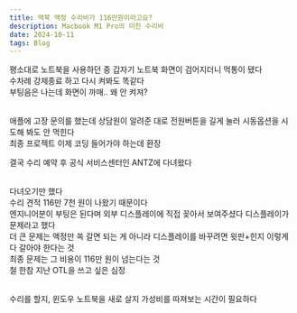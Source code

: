 ```yaml
---
title: 맥북 액정 수리비가 116만원이라고요?
description: Macbook M1 Pro의 미친 수리비
date: 2024-10-11
tags: Blog
---
```

평소대로 노트북을 사용하던 중 갑자기 노트북 화면이 검어지더니 먹통이 됐다<br/>
수차례 강제종료 하고 다시 켜봐도 똑같다<br/>
부팅음은 나는데 화면이 까매.. 왜 안 켜져?<br/><br/>

애플에 고장 문의를 했는데 상담원이 알려준 대로 전원버튼을 길게 눌러 시동옵션을 시도해 봐도 안 먹힌다<br/>
최종 프로젝트 이제 코딩 들어가야 하는데 환장<br/>

결국 수리 예약 후 공식 서비스센터인 ANTZ에 다녀왔다<br/><br/>

다녀오기만 했다<br/>
수리 견적 116만 7천 원이 나왔기 때문이다<br/>
엔지니어분이 부팅은 된다며 외부 디스플레이에 직접 꽂아서 보여주셨다 디스플레이가 문제라고 했다<br/>
더 큰 문제는 액정만 쏙 갈면 되는 게 아니라 디스플레이를 바꾸려면 윗판+힌지 이렇게 다 갈아야 한다는 것<br/>
최종 문제는 그 비용이 116만 원이 넘는다는 것<br/>
철 한참 지난 OTL을 쓰고 싶은 심정<br/><br/>

수리를 할지, 윈도우 노트북을 새로 살지 가성비를 따져보는 시간이 필요하다
